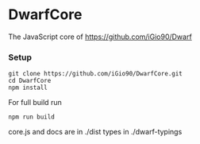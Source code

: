 # DwarfCore

The JavaScript core of https://github.com/iGio90/Dwarf

### Setup
```
git clone https://github.com/iGio90/DwarfCore.git
cd DwarfCore
npm install
```
For full build run
```
npm run build
```
core.js and docs are in ./dist types in ./dwarf-typings
